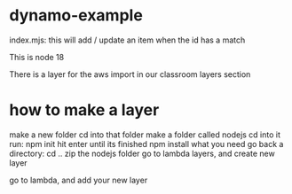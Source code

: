 # dynamo-example
index.mjs: this will add / update an item when the id has a match

This is node 18

There is a layer for the aws import in our classroom layers section

# how to make a layer

make a new folder
cd into that folder
make a folder called nodejs
cd into it
run: npm init
hit enter until its finished
npm install what you need
go back a directory: cd ..
zip the nodejs folder
go to lambda layers, and create new layer

go to lambda, and add your new layer
